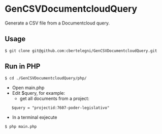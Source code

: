 GenCSVDocumentcloudQuery
========================

Generate a CSV file from a Documentcloud query.


## Usage

```
$ git clone git@github.com:cbertelegni/GenCSVDocumentcloudQuery.git
```


## Run in PHP

```
$ cd ./GenCSVDocumentcloudQuery/php/
```

* Open main.php
* Edit $query, for example:
  * get all documents from a project:

```
   $query = "projectid:7607-poder-legislativo"
```

* In a terminal exjecute

```
$ php main.php
```


